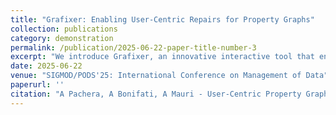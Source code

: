 ```yaml
---
title: "Grafixer: Enabling User-Centric Repairs for Property Graphs"
collection: publications
category: demonstration
permalink: /publication/2025-06-22-paper-title-number-3
excerpt: "We introduce Grafixer, an innovative interactive tool that enables human-in-the-loop repair of property graphs. By leveraging user expertise, Grafixer allows collaborative identification and correction of data inconsistencies while ensuring an efficient repair process. Users can upload property graph datasets and define constraints using Cypher, a widely adopted query language. The system efficiently manages overlapping data violations, ensuring that multiple users can work simultaneously on independent repairs without conflicts. Additionally, Grafixer provides an interactive dashboard that allows administrators to monitor real-time statistics, track progress, and oversee the repair process. In our demo, we showcase the complete repair workflow from both the administrator and users perspectives. Administrators can configure the repair process, monitor ongoing corrections, and assess the overall status of the graph. Meanwhile, users engage in the repair process by reviewing violations, proposing corrections, and contributing to improving data quality through an intuitive and guided interface."
date: 2025-06-22
venue: "SIGMOD/PODS'25: International Conference on Management of Data"
paperurl: ''
citation: "A Pachera, A Bonifati, A Mauri - User-Centric Property Graph Repairs - SIGMOD/PODS'25: International Conference on Management of Data, 2025"
---
```

